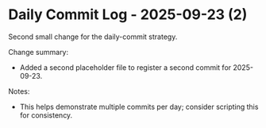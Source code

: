 # Daily Commit Log - 2025-09-23 (2)

Second small change for the daily-commit strategy.

Change summary:
- Added a second placeholder file to register a second commit for 2025-09-23.

Notes:
- This helps demonstrate multiple commits per day; consider scripting this for consistency.
